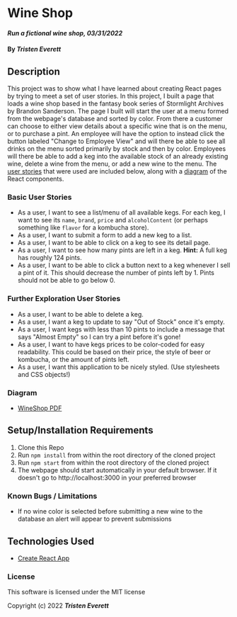 # Wine Shop

#### _Run a fictional wine shop, 03/31/2022_

#### By _**Tristen Everett**_

## Description

This project was to show what I have learned about creating React pages by trying to meet a set of user stories. In this project, I built a page that loads a wine shop based in the fantasy book series of Stormlight Archives by Brandon Sanderson. The page I built will start the user at a menu formed from the webpage's database and sorted by color. From there a customer can choose to either view details about a specific wine that is on the menu, or to purchase a pint. An employee will have the option to instead click the button labeled "Change to Employee View" and will there be able to see all drinks on the menu sorted primarily by stock and then by color. Employees will there be able to add a keg into the available stock of an already existing wine, delete a wine from the menu, or add a new wine to the menu. The [user stories](#basic-user-stories) that were used are included below, along with a [diagram](#diagram) of the React components.

### Basic User Stories

* As a user, I want to see a list/menu of all available kegs. For each keg, I want to see its `name`, `brand`, `price` and `alcoholContent` (or perhaps something like `flavor` for a kombucha store).
* As a user, I want to submit a form to add a new keg to a list.
* As a user, I want to be able to click on a keg to see its detail page.
* As a user, I want to see how many pints are left in a keg. **Hint:** A full keg has roughly 124 pints.
* As a user, I want to be able to click a button next to a keg whenever I sell a pint of it. This should decrease the number of pints left by 1. Pints should not be able to go below 0.

### Further Exploration User Stories

* As a user, I want to be able to delete a keg.
* As a user, I want a keg to update to say "Out of Stock" once it's empty.
* As a user, I want kegs with less than 10 pints to include a message that says "Almost Empty" so I can try a pint before it's gone!
* As a user, I want to have kegs prices to be color-coded for easy readability. This could be based on their price, the style of beer or kombucha, or the amount of pints left.
* As a user, I want this application to be nicely styled. (Use stylesheets and CSS objects!)

### Diagram

* [WineShop PDF](./WineShop.pdf)

## Setup/Installation Requirements

1. Clone this Repo
2. Run `npm install` from within the root directory of the cloned project
3. Run `npm start` from within the root directory of the cloned project
4. The webpage should start automatically in your default browser. If it doesn't go to http://localhost:3000 in your preferred browser

### Known Bugs / Limitations

* If no wine color is selected before submitting a new wine to the database an alert will appear to prevent submissions

## Technologies Used

* [Create React App](https://github.com/facebook/create-react-app)

### License

This software is licensed under the MIT license

Copyright (c) 2022 **_Tristen Everett_**
